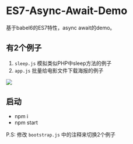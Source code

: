 # ES7-Async-Await-Demo
基于babel6的ES7特性，async await的demo。

## 有2个例子

1. `sleep.js` 模拟类似PHP中sleep方法的例子
2. `app.js` 批量给电影文件下载海报的例子

![](https://raw.github.com/think2011/ES7-Async-Await-Demo/master/app-demo.gif)

## 启动

* npm i
* npm start

P.S: 修改 `bootstrap.js` 中的注释来切换2个例子
